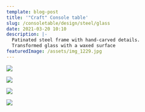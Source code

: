 ```yaml
---
template: blog-post
title: '"Craft" Console table'
slug: /consoletable/design/steel/glass
date: 2021-03-20 10:10
description: |-
  Patinated steel frame with hand-carved details. 
  Transformed glass with a waxed surface
featuredImage: /assets/img_1229.jpg
---
```

![](/assets/img_1229.jpg)

![](/assets/rm-2000px-contacts-106.jpg)

![](/assets/img_1228.jpg)

![](/assets/img_1245.jpg)